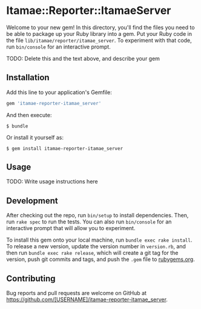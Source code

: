 # Itamae::Reporter::ItamaeServer

Welcome to your new gem! In this directory, you'll find the files you need to be able to package up your Ruby library into a gem. Put your Ruby code in the file `lib/itamae/reporter/itamae_server`. To experiment with that code, run `bin/console` for an interactive prompt.

TODO: Delete this and the text above, and describe your gem

## Installation

Add this line to your application's Gemfile:

```ruby
gem 'itamae-reporter-itamae_server'
```

And then execute:

    $ bundle

Or install it yourself as:

    $ gem install itamae-reporter-itamae_server

## Usage

TODO: Write usage instructions here

## Development

After checking out the repo, run `bin/setup` to install dependencies. Then, run `rake spec` to run the tests. You can also run `bin/console` for an interactive prompt that will allow you to experiment.

To install this gem onto your local machine, run `bundle exec rake install`. To release a new version, update the version number in `version.rb`, and then run `bundle exec rake release`, which will create a git tag for the version, push git commits and tags, and push the `.gem` file to [rubygems.org](https://rubygems.org).

## Contributing

Bug reports and pull requests are welcome on GitHub at https://github.com/[USERNAME]/itamae-reporter-itamae_server.

